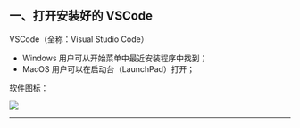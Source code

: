 ## 一、打开安装好的 VSCode

VSCode（全称：Visual Studio Code）
- Windows 用户可从开始菜单中最近安装程序中找到；
- MacOS 用户可以在启动台（LaunchPad）打开；

软件图标：


![](http://o6nu63qnj.bkt.clouddn.com/vsclogo.png)


---


